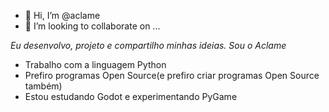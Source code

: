 - 👋 Hi, I’m @aclame
- 💞️ I’m looking to collaborate on ...

*Eu desenvolvo, projeto e compartilho minhas ideias. Sou  o Aclame*

- Trabalho com a linguagem Python
- Prefiro programas Open Source(e prefiro criar programas Open Source também)
- Estou estudando Godot e experimentando PyGame

<!---
aclame/aclame is a ✨ special ✨ repository because its `README.md` (this file) appears on your GitHub profile.
You can click the Preview link to take a look at your changes.
--->
